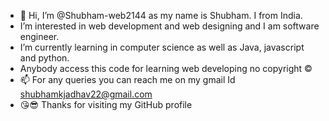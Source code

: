 - 👋 Hi, I’m @Shubham-web2144 as my name is Shubham. I from India. 
- I’m interested in web development and web designing and I am software engineer.
- I’m currently learning in computer science as well as Java, javascript and python.
- Anybody access this code for learning web developing no copyright ©
- 📫 For any queries you can reach me on my gmail Id shubhamkjadhav22@gmail.com
- 😘😎 Thanks for visiting my GitHub profile
<!---
Shubham-web2144/Shubham-web2144 is a ✨ special ✨ repository because its `README.md` (this file) appears on your GitHub profile.
You can click the Preview link to take a look at your changes.
--->

